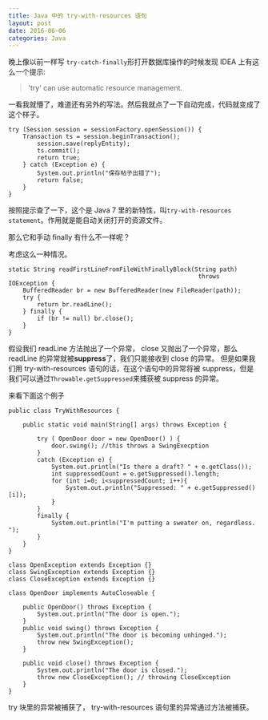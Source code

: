 ```yaml
---
title: Java 中的 try-with-resources 语句
layout: post
date: 2016-06-06
categories: Java
---
```


晚上像以前一样写 `try-catch-finally`形打开数据库操作的时候发现 IDEA 上有这么一个提示:

> 'try' can use automatic resource management.

一看我就懵了，难道还有另外的写法。然后我就点了一下自动完成，代码就变成了这个样子。

```
try (Session session = sessionFactory.openSession()) {
    Transaction ts = session.beginTransaction();
        session.save(replyEntity);
        ts.commit();
        return true;
    } catch (Exception e) {
        System.out.println("保存帖子出错了");
        return false;
    }
}
```

按照提示查了一下，这个是 Java 7 里的新特性，叫`try-with-resources statement`。作用就是能自动关闭打开的资源文件。

那么它和手动 finally 有什么不一样呢？

考虑这么一种情况。

```
static String readFirstLineFromFileWithFinallyBlock(String path)
                                                     throws IOException {
    BufferedReader br = new BufferedReader(new FileReader(path));
    try {
        return br.readLine();
    } finally {
        if (br != null) br.close();
    }
}
```

假设我们 readLine 方法抛出了一个异常， close 又抛出了一个异常，那么 readLine 的异常就被**suppress**了，我们只能接收到 close 的异常。 
但是如果我们用 try-with-resources 语句的话，在这个语句中的异常将被 suppress，但是我们可以通过`Throwable.getSuppressed`来捕获被 suppress 的异常。


来看下面这个例子

```
public class TryWithResources {
 
    public static void main(String[] args) throws Exception {
 
        try ( OpenDoor door = new OpenDoor() ) {
            door.swing(); //this throws a SwingExecption
        }
        catch (Exception e) { 
            System.out.println("Is there a draft? " + e.getClass());
            int suppressedCount = e.getSuppressed().length;
            for (int i=0; i<suppressedCount; i++){
                System.out.println("Suppressed: " + e.getSuppressed()[i]);
            }
        }
        finally {
            System.out.println("I'm putting a sweater on, regardless. ");
        }
    }
}
 
class OpenException extends Exception {}
class SwingException extends Exception {}
class CloseException extends Exception {}
 
class OpenDoor implements AutoCloseable {
 
    public OpenDoor() throws Exception {
        System.out.println("The door is open.");
    }
    public void swing() throws Exception {
        System.out.println("The door is becoming unhinged.");
        throw new SwingException();
    }
 
    public void close() throws Exception {
        System.out.println("The door is closed.");
        throw new CloseException(); // throwing CloseException 
    }
}
```

try 块里的异常被捕获了， try-with-resources 语句里的异常通过方法被捕获。


